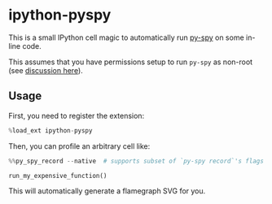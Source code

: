 # ipython-pyspy

This is a small IPython cell magic to automatically run
[py-spy](https://github.com/benfred/py-spy) on some in-line
code.

This assumes that you have permissions setup to run `py-spy` as non-root (see
[discussion
here](https://github.com/benfred/py-spy?tab=readme-ov-file#when-do-you-need-to-run-as-sudo)).


## Usage

First, you need to register the extension:

```python
%load_ext ipython-pyspy
```

Then, you can profile an arbitrary cell like:

```python
%%py_spy_record --native  # supports subset of `py-spy record`'s flags

run_my_expensive_function()
```

This will automatically generate a flamegraph SVG for you.
